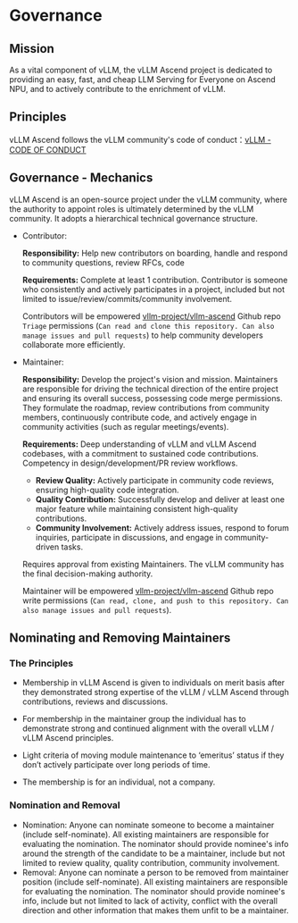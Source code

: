 # Governance

## Mission
As a vital component of vLLM, the vLLM Ascend project is dedicated to providing an easy, fast, and cheap LLM Serving for Everyone on Ascend NPU, and to actively contribute to the enrichment of vLLM.

## Principles
vLLM Ascend follows the vLLM community's code of conduct：[vLLM - CODE OF CONDUCT](https://github.com/vllm-project/vllm/blob/main/CODE_OF_CONDUCT.md)

## Governance - Mechanics
vLLM Ascend is an open-source project under the vLLM community, where the authority to appoint roles is ultimately determined by the vLLM community. It adopts a hierarchical technical governance structure.

- Contributor:

    **Responsibility:** Help new contributors on boarding, handle and respond to community questions, review RFCs, code

    **Requirements:** Complete at least 1 contribution. Contributor is someone who consistently and actively participates in a project, included but not limited to issue/review/commits/community involvement.

    Contributors will be empowered [vllm-project/vllm-ascend](https://github.com/vllm-project/vllm-ascend) Github repo `Triage` permissions (`Can read and clone this repository. Can also manage issues and pull requests`) to help community developers collaborate more efficiently.

- Maintainer:

    **Responsibility:** Develop the project's vision and mission. Maintainers are responsible for driving the technical direction of the entire project and ensuring its overall success, possessing code merge permissions. They formulate the roadmap, review contributions from community members, continuously contribute code, and actively engage in community activities (such as regular meetings/events).

    **Requirements:** Deep understanding of ‌vLLM‌ and ‌vLLM Ascend‌ codebases, with a commitment to sustained code contributions. Competency in ‌design/development/PR review workflows‌.
    - **Review Quality‌:** Actively participate in community code reviews, ensuring high-quality code integration.
    - **Quality Contribution‌:** Successfully develop and deliver at least one major feature while maintaining consistent high-quality contributions.
    - **Community Involvement‌:** Actively address issues, respond to forum inquiries, participate in discussions, and engage in community-driven tasks.

    Requires approval from existing Maintainers. The vLLM community has the final decision-making authority.

    Maintainer will be empowered [vllm-project/vllm-ascend](https://github.com/vllm-project/vllm-ascend) Github repo write permissions (`Can read, clone, and push to this repository. Can also manage issues and pull requests`).

## Nominating and Removing Maintainers

### The Principles

- Membership in vLLM Ascend is given to individuals on merit basis after they demonstrated strong expertise of the vLLM / vLLM Ascend through contributions, reviews and discussions.

- For membership in the maintainer group the individual has to demonstrate strong and continued alignment with the overall vLLM / vLLM Ascend principles.

- Light criteria of moving module maintenance to ‘emeritus’ status if they don’t actively participate over long periods of time.

- The membership is for an individual, not a company.

### Nomination and Removal

- Nomination: Anyone can nominate someone to become a maintainer (include self-nominate). All existing maintainers are responsible for evaluating the nomination. The nominator should provide nominee's info around the strength of the candidate to be a maintainer, include but not limited to review quality, quality contribution, community involvement.
- Removal: Anyone can nominate a person to be removed from maintainer position (include self-nominate). All existing maintainers are responsible for evaluating the nomination. The nominator should provide nominee's info, include but not limited to lack of activity, conflict with the overall direction and other information that makes them unfit to be a maintainer.
